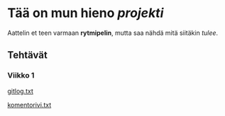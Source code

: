 # Tää on mun hieno *projekti*

Aattelin et teen varmaan **rytmipelin**, mutta saa nähdä mitä siitäkin *tulee*. 

## Tehtävät 
### Viikko 1
[gitlog.txt](/laskarit/viikko1/gitlog.txt)

[komentorivi.txt](/laskarit/viikko1/komentorivi.txt)
